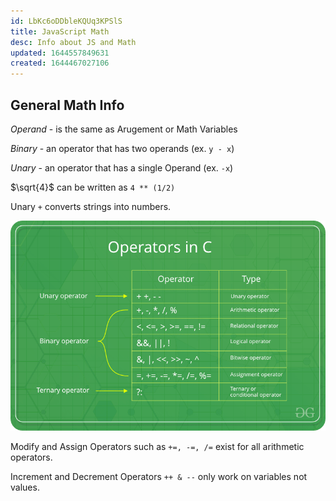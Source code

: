 ```yaml
---
id: LbKc6oDDbleKQUq3KPSlS
title: JavaScript Math
desc: Info about JS and Math
updated: 1644557849631
created: 1644467027106
---
```

## General Math Info

*Operand* - is the same as Arugement or Math Variables

*Binary* - an operator that has two operands (ex. ```y - x```)

*Unary* - an operator that has a single Operand (ex. ```-x```)

$\sqrt{4}$  can be written as ``` 4 ** (1/2) ```

Unary ```+``` converts strings into numbers.

![Operators in C](/assets/images/Operators-in-C.png)

Modify and Assign Operators such as ```+=, -=, /=``` exist for all arithmetic operators.

Increment and Decrement Operators ```++ & --``` only work on variables not values.  
